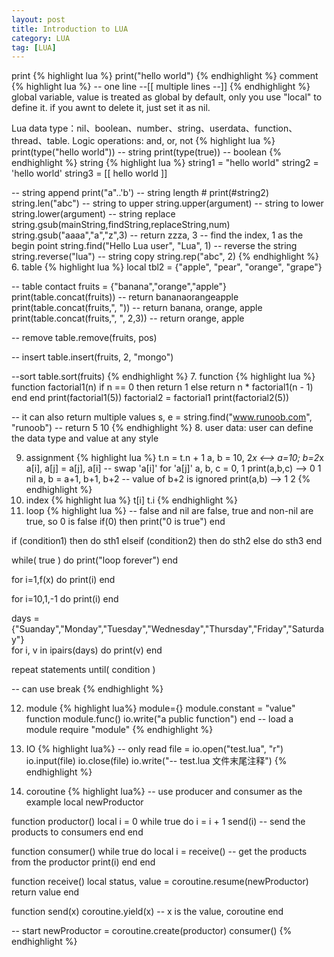 ```yaml
---
layout: post
title: Introduction to LUA 
category: LUA
tag: [LUA]
---
```


print 
{% highlight lua %}
print("hello world")
{% endhighlight %}
comment
{% highlight lua %}
-- one line
--[[
	multiple lines
--]]
{% endhighlight %}
global variable, value is treated as global by default, only you use "local" to define it. if you awnt to delete it, just set it as nil.

Lua data type：nil、boolean、number、string、userdata、function、thread、table.
Logic operations: and, or, not
{% highlight lua %}	
print(type("hello world"))
-- string
print(type(true))
-- boolean
{% endhighlight %}
string
{% highlight lua %}
string1 = "hello world"
string2 = 'hello world'
string3 = [[
	hello world
]]

-- string append
print("a"..'b')
-- string length #
print(#string2)
string.len("abc")
-- string to upper
string.upper(argument)
-- string to lower
string.lower(argument)
-- string replace 
string.gsub(mainString,findString,replaceString,num)
string.gsub("aaaa","a","z",3)
-- return zzza, 3
-- find the index, 1 as the begin point
string.find("Hello Lua user", "Lua", 1)
-- reverse the string
string.reverse("lua") 
-- string copy
string.rep("abc", 2)
{% endhighlight %}
6. table
{% highlight lua %}
local tbl2 = {"apple", "pear", "orange", "grape"}

-- table contact
fruits = {"banana","orange","apple"}
print(table.concat(fruits))
-- return bananaorangeapple
print(table.concat(fruits,", "))
-- return banana, orange, apple
print(table.concat(fruits,", ", 2,3))
-- return orange, apple

-- remove 
table.remove(fruits, pos)

-- insert
table.insert(fruits, 2, "mongo")

--sort
table.sort(fruits)
{% endhighlight %}
7. function
{% highlight lua %}
function factorial1(n)
	if n == 0 then
    	return 1
	else
    	return n * factorial1(n - 1)
	end
end
print(factorial1(5))
factorial2 = factorial1
print(factorial2(5))

-- it can also return multiple values
s, e = string.find("www.runoob.com", "runoob") 
-- return 5 10
{% endhighlight %}
8. user data: user can define the data type and value at any style

9. assignment
{% highlight lua %}
t.n = t.n + 1
a, b = 10, 2*x       <-->       a=10; b=2*x
a[i], a[j] = a[j], a[i]         -- swap 'a[i]' for 'a[j]'
a, b, c = 0, 1
print(a,b,c)             --> 0   1   nil
	a, b = a+1, b+1, b+2     -- value of b+2 is ignored
print(a,b)               --> 1   2
{% endhighlight %}
10. index
{% highlight lua %}
t[i]
t.i
{% endhighlight %}
11. loop
{% highlight lua %}
-- false and nil are false, true and non-nil are true, so 0 is false
if(0)
then
	print("0 is true")
end

if (condition1)
then
	do sth1
elseif (condition2)
then
	do sth2
else
	do sth3
end

while( true )
do
	print("loop forever")
end

for i=1,f(x) do
	print(i)
end

for i=10,1,-1 do
	print(i)
end

days = {"Suanday","Monday","Tuesday","Wednesday","Thursday","Friday","Saturday"}  
for i, v in ipairs(days)	do
print(v)
end

repeat
	statements
until( condition )

-- can use break 
{% endhighlight %}

12. module
{% highlight lua%}
module={}
module.constant = "value"
function module.func()
	io.write("a public function")
end
-- load a module
require "module"
{% endhighlight %}

13. IO
{% highlight lua%}
-- only read
file = io.open("test.lua", "r")
io.input(file)
io.close(file)
io.write("--  test.lua 文件末尾注释")
{% endhighlight %}

14. coroutine
{% highlight lua%}
-- use producer and consumer as the example
local newProductor

function productor()
     local i = 0
     while true do
          i = i + 1
          send(i)     -- send the products to consumers
     end
end

function consumer()
     while true do
          local i = receive()     -- get the products from the productor
          print(i)
     end
end

function receive()
     local status, value = coroutine.resume(newProductor)
     return value
end

function send(x)
     coroutine.yield(x)     -- x is the value, coroutine
end

-- start
newProductor = coroutine.create(productor)
consumer()
{% endhighlight %}